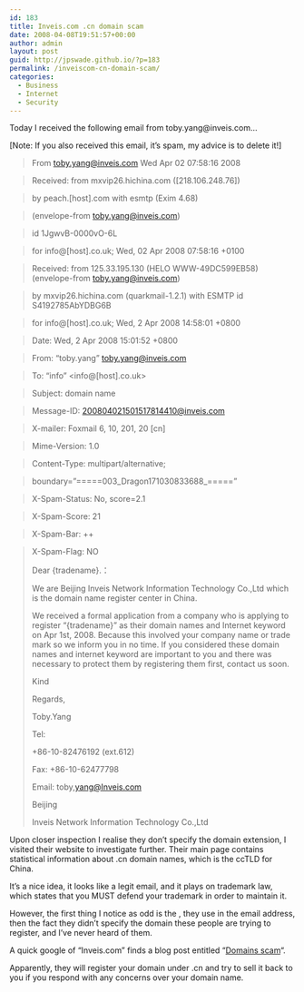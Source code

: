```yaml
---
id: 183
title: Inveis.com .cn domain scam
date: 2008-04-08T19:51:57+00:00
author: admin
layout: post
guid: http://jpswade.github.io/?p=183
permalink: /inveiscom-cn-domain-scam/
categories:
  - Business
  - Internet
  - Security
---
```

<p class="lead">
  Today I received the following email from toby.yang@inveis.com&#8230;
</p>

[Note: If you also received this email, it&#8217;s spam, my advice is to delete it!]

<!--more-->

> From toby.yang@inveis.com Wed Apr 02 07:58:16 2008
  
> Received: from mxvip26.hichina.com ([218.106.248.76])
  
> by peach.[host].com with esmtp (Exim 4.68)
  
> (envelope-from <toby.yang@inveis.com>)
  
> id 1JgwvB-0000vO-6L
  
> for info@[host].co.uk; Wed, 02 Apr 2008 07:58:16 +0100
  
> Received: from 125.33.195.130 (HELO WWW-49DC599EB58) (envelope-from toby.yang@inveis.com)
  
> by mxvip26.hichina.com (quarkmail-1.2.1) with ESMTP id S4192785AbYDBG6B
  
> for info@[host].co.uk; Wed, 2 Apr 2008 14:58:01 +0800
  
> Date: Wed, 2 Apr 2008 15:01:52 +0800
  
> From: &#8220;toby.yang&#8221; <toby.yang@inveis.com>
  
> To: &#8220;info&#8221; <info@[host].co.uk>
  
> Subject: domain name
  
> Message-ID: <200804021501517814410@inveis.com>
  
> X-mailer: Foxmail 6, 10, 201, 20 [cn]
  
> Mime-Version: 1.0
  
> Content-Type: multipart/alternative;
  
> boundary=&#8221;=====003\_Dragon171030833688\_=====&#8221;
  
> X-Spam-Status: No, score=2.1
  
> X-Spam-Score: 21
  
> X-Spam-Bar: ++
  
> X-Spam-Flag: NO
> 
> Dear {tradename}.：
> 
> We are Beijing Inveis Network Information Technology Co.,Ltd which is the domain name register center in China.
> 
> We received a formal application from a company who is applying to register “{tradename}” as their domain names and Internet keyword on Apr 1st, 2008. Because this involved your company name or trade mark so we inform you in no time. If you considered these domain names and internet keyword are important to you and there was necessary to protect them by registering them first, contact us soon.
> 
> Kind
> 
> Regards,
> 
> Toby.Yang
> 
> Tel:
> 
> +86-10-82476192 (ext.612)
> 
> Fax: +86-10-62477798
> 
> Email: toby,yang@Inveis.com
> 
> Beijing
> 
> Inveis Network Information Technology Co.,Ltd

Upon closer inspection I realise they don&#8217;t specify the domain extension, I visited their website to investigate further. Their main page contains statistical information about .cn domain names, which is the ccTLD for China.

It&#8217;s a nice idea, it looks like a legit email, and it plays on trademark law, which states that you MUST defend your trademark in order to maintain it.

However, the first thing I notice as odd is the , they use in the email address, then the fact they didn&#8217;t specify the domain these people are trying to register, and I&#8217;ve never heard of them.

A quick google of &#8220;Inveis.com&#8221; finds a blog post entitled &#8220;[Domains scam](http://www.mufaka.com/post/2008/03/Domain-scam.aspx)&#8220;.

Apparently, they will register your domain under .cn and try to sell it back to you if you respond with any concerns over your domain name.